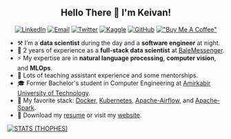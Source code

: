 <h2 align="center">Hello There 👋 I'm Keivan!</h2>

<div align="center">

[![LinkedIn](https://img.shields.io/badge/LinkedIn-Connect-blue)](https://www.linkedin.com/in/yourprofile)
[![Email](https://img.shields.io/badge/Email-Send-orange)](mailto:youremail@example.com)
[![Twitter](https://img.shields.io/badge/Twitter-Follow-blue)](https://twitter.com/yourhandle)
[![Kaggle](https://img.shields.io/badge/Kaggle-Follow-blue)](https://www.kaggle.com/yourusername)
[![GitHub](https://img.shields.io/badge/GitHub-Follow-blue)](https://github.com/yourusername)
[!["Buy Me A Coffee"](https://img.shields.io/badge/-buy_me_a%C2%A0coffee-gray?logo=buy-me-a-coffee)](https://www.buymeacoffee.com/keivanipchihagh)

</div>

- ⚒️ I’m a **data scientist** during the day and a **software engineer** at night.
- 🏢 2 years of experience as a **full-stack data scientist** at [BaleMessenger](https://github.com/balemessenger).
- ⚡ My expertise are in **natural language processing**, **computer vision**, and **MLOps**.
- 🏫 Lots of teaching assistant experience and some mentorships.
- 🎓 Former Bachelor's student in Computer Engineering at [Amirkabir University of Technology](https://aut.ac.ir/).
- 🌱 My favorite stack: [Docker](https://www.docker.com/), [Kubernetes](https://kubernetes.io/), [Apache-Airflow](https://airflow.apache.org/), and [Apache-Spark](https://spark.apache.org/).
-  📃 Download my [resume](https://docs.google.com/document/d/1RHJ3HHgwJoMT71_qpr6nIvwe-GxNzTJjN2guZZNrgUQ/export?format=pdf) or visit my [website](https://www.keivanipchihagh.com/).

<p align="center">
  
[![STATS (THOPHES)](https://github-profile-trophy.vercel.app/?username=keivanipchihagh&theme=nord&margin-w=20&margin-h=15&column=8&row=1)](https://github.com/keivanipchihagh)
</p>
